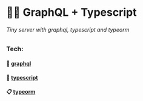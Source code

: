 # 👀🐧 GraphQL + Typescript

###### Tiny server with graphql, typescript and typeorm

### Tech:

#### 🐧 [graphql](https://graphql.org/)

#### 🤞 [typescript](https://www.typescriptlang.org/)

#### 📋 [typeorm](https://typeorm.io/)

